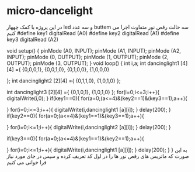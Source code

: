 # micro-dancelight
در این پروژه با کمک چههار led و سه عدد buttem سه حالت رقص نور متفاوت اجرا می کنیم
#define key1 digitalRead (A0)
  #define key2 digitalRead (A1)
  #define key3 digitalRead (A2)
 
 
 
 void setup() {
pinMode (A0, INPUT);
pinMode (A1, INPUT);
pinMode (A2, INPUT);
pinMode (0, OUTPUT);
pinMode (1, OUTPUT);
pinMode (2, OUTPUT);
pinMode (3, OUTPUT);
 }
void loop() {
int i,a;
int dancinglight1 [4][4] ={
{0,0,0,1},
{0,0,1,0},
{0,1,0,0},
{1,0,0,0}

};
int dancinglight2 [2][4] ={
{0,1,1,0},
{1,0,1,0}
};

int dancinglight3 [2][4] ={
{0,1,0,1},
{1,0,1,0}
};
for(i=0;i<=3;i++){
  digitalWrite(i,0);
}
if(key1==0){
  for(a=0;(a<=4)&(key2==1)&(key3==1);a++){

}
for(i=0;i<=3;i++){
  digitalWrite(i,dancinglight1 [a][i]);
}
delay(200);
}
if(key2==0){
  for(a=0;(a<=4)&(key1==1)&(key3==1);a++){

}
for(i=0;i<=1;i++){
  digitalWrite(i,dancinglight2 [a][i]);
}
delay(200);
}

if(key3==0){
  for(a=0;(a<=4)&(key1==1)&(key2==1);a++){

}
for(i=0;i<=1;i++){
  digitalWrite(i,dancinglight1 [a][i]);
}
delay(200);
}
}
به این صورت که ماتریس های رقص نور ها را در اول کد تعریف کرده و سپس در جای مورد نیاز فرا خوانی می کنیم
